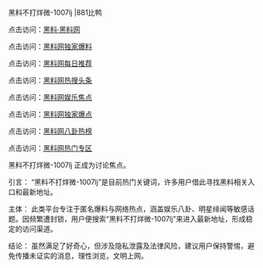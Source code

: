 黑料不打烊微-1007lj |881比鸭

点击访问：<a href="https://heiliaolvzlu3.pages.dev">黑料·黑料网</a>

点击访问：<a href="https://heiliaoyvnrda.pages.dev">黑料网独家爆料</a>

点击访问：<a href="https://heiliaoryrhyu.pages.dev">黑料网每日推荐</a>

点击访问：<a href="https://heiliaokof3cy.pages.dev">黑料网热搜头条</a>

点击访问：<a href="https://heiliao9wsbg3.pages.dev">黑料网娱乐焦点</a>

点击访问：<a href="https://heiliaotlyq53.pages.dev">黑料网独家爆点</a>

点击访问：<a href="https://heiliaoxfe5rb.pages.dev">黑料网八卦热榜</a>

点击访问：<a href="https://heiliaoubleqx.pages.dev">黑料网热门专区</a>

黑料不打烊微-1007lj 正成为讨论焦点。

引言：
“黑料不打烊微-1007lj”是目前热门关键词，许多用户借此寻找黑料相关入口和最新地址。

主体：
此类平台专注于匿名爆料与网络热点，涵盖娱乐八卦、明星绯闻等敏感话题。因频繁遭封锁，用户便搜索“黑料不打烊微-1007lj”来进入最新地址，形成稳定的访问渠道。

结论：
虽然满足了好奇心，但涉及隐私泄露及法律风险，建议用户保持警惕，避免传播未证实的消息，理性浏览，文明上网。
